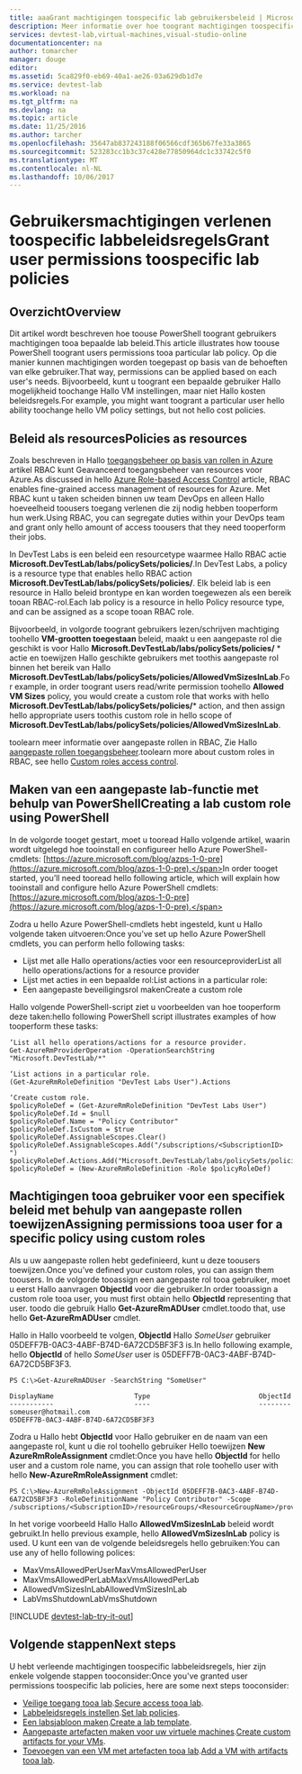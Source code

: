 ```yaml
---
title: aaaGrant machtigingen toospecific lab gebruikersbeleid | Microsoft Docs
description: Meer informatie over hoe toogrant machtigingen toospecific lab gebruikersbeleid in DevTest Labs op basis van de behoeften van elke gebruiker
services: devtest-lab,virtual-machines,visual-studio-online
documentationcenter: na
author: tomarcher
manager: douge
editor: 
ms.assetid: 5ca829f0-eb69-40a1-ae26-03a629db1d7e
ms.service: devtest-lab
ms.workload: na
ms.tgt_pltfrm: na
ms.devlang: na
ms.topic: article
ms.date: 11/25/2016
ms.author: tarcher
ms.openlocfilehash: 35647ab837243188f06566cdf365b67fe33a3865
ms.sourcegitcommit: 523283cc1b3c37c428e77850964dc1c33742c5f0
ms.translationtype: MT
ms.contentlocale: nl-NL
ms.lasthandoff: 10/06/2017
---
```

# <a name="grant-user-permissions-toospecific-lab-policies"></a><span data-ttu-id="48143-103">Gebruikersmachtigingen verlenen toospecific labbeleidsregels</span><span class="sxs-lookup"><span data-stu-id="48143-103">Grant user permissions toospecific lab policies</span></span>
## <a name="overview"></a><span data-ttu-id="48143-104">Overzicht</span><span class="sxs-lookup"><span data-stu-id="48143-104">Overview</span></span>
<span data-ttu-id="48143-105">Dit artikel wordt beschreven hoe toouse PowerShell toogrant gebruikers machtigingen tooa bepaalde lab beleid.</span><span class="sxs-lookup"><span data-stu-id="48143-105">This article illustrates how toouse PowerShell toogrant users permissions tooa particular lab policy.</span></span> <span data-ttu-id="48143-106">Op die manier kunnen machtigingen worden toegepast op basis van de behoeften van elke gebruiker.</span><span class="sxs-lookup"><span data-stu-id="48143-106">That way, permissions can be applied based on each user's needs.</span></span> <span data-ttu-id="48143-107">Bijvoorbeeld, kunt u toogrant een bepaalde gebruiker Hallo mogelijkheid toochange Hallo VM instellingen, maar niet Hallo kosten beleidsregels.</span><span class="sxs-lookup"><span data-stu-id="48143-107">For example, you might want toogrant a particular user hello ability toochange hello VM policy settings, but not hello cost policies.</span></span>

## <a name="policies-as-resources"></a><span data-ttu-id="48143-108">Beleid als resources</span><span class="sxs-lookup"><span data-stu-id="48143-108">Policies as resources</span></span>
<span data-ttu-id="48143-109">Zoals beschreven in Hallo [toegangsbeheer op basis van rollen in Azure](../active-directory/role-based-access-control-configure.md) artikel RBAC kunt Geavanceerd toegangsbeheer van resources voor Azure.</span><span class="sxs-lookup"><span data-stu-id="48143-109">As discussed in hello [Azure Role-based Access Control](../active-directory/role-based-access-control-configure.md) article, RBAC enables fine-grained access management of resources for Azure.</span></span> <span data-ttu-id="48143-110">Met RBAC kunt u taken scheiden binnen uw team DevOps en alleen Hallo hoeveelheid toousers toegang verlenen die zij nodig hebben tooperform hun werk.</span><span class="sxs-lookup"><span data-stu-id="48143-110">Using RBAC, you can segregate duties within your DevOps team and grant only hello amount of access toousers that they need tooperform their jobs.</span></span>

<span data-ttu-id="48143-111">In DevTest Labs is een beleid een resourcetype waarmee Hallo RBAC actie **Microsoft.DevTestLab/labs/policySets/policies/**.</span><span class="sxs-lookup"><span data-stu-id="48143-111">In DevTest Labs, a policy is a resource type that enables hello RBAC action **Microsoft.DevTestLab/labs/policySets/policies/**.</span></span> <span data-ttu-id="48143-112">Elk beleid lab is een resource in Hallo beleid brontype en kan worden toegewezen als een bereik tooan RBAC-rol.</span><span class="sxs-lookup"><span data-stu-id="48143-112">Each lab policy is a resource in hello Policy resource type, and can be assigned as a scope tooan RBAC role.</span></span>

<span data-ttu-id="48143-113">Bijvoorbeeld, in volgorde toogrant gebruikers lezen/schrijven machtiging toohello **VM-grootten toegestaan** beleid, maakt u een aangepaste rol die geschikt is voor Hallo **Microsoft.DevTestLab/labs/policySets/policies/** * actie en toewijzen Hallo geschikte gebruikers met toothis aangepaste rol binnen het bereik van Hallo **Microsoft.DevTestLab/labs/policySets/policies/AllowedVmSizesInLab**.</span><span class="sxs-lookup"><span data-stu-id="48143-113">For example, in order toogrant users read/write permission toohello **Allowed VM Sizes** policy, you would create a custom role that works with hello **Microsoft.DevTestLab/labs/policySets/policies/*** action, and then assign hello appropriate users toothis custom role in hello scope of **Microsoft.DevTestLab/labs/policySets/policies/AllowedVmSizesInLab**.</span></span>

<span data-ttu-id="48143-114">toolearn meer informatie over aangepaste rollen in RBAC, Zie Hallo [aangepaste rollen toegangsbeheer](../active-directory/role-based-access-control-custom-roles.md).</span><span class="sxs-lookup"><span data-stu-id="48143-114">toolearn more about custom roles in RBAC, see hello [Custom roles access control](../active-directory/role-based-access-control-custom-roles.md).</span></span>

## <a name="creating-a-lab-custom-role-using-powershell"></a><span data-ttu-id="48143-115">Maken van een aangepaste lab-functie met behulp van PowerShell</span><span class="sxs-lookup"><span data-stu-id="48143-115">Creating a lab custom role using PowerShell</span></span>
<span data-ttu-id="48143-116">In de volgorde tooget gestart, moet u tooread Hallo volgende artikel, waarin wordt uitgelegd hoe tooinstall en configureer hello Azure PowerShell-cmdlets: [https://azure.microsoft.com/blog/azps-1-0-pre](https://azure.microsoft.com/blog/azps-1-0-pre).</span><span class="sxs-lookup"><span data-stu-id="48143-116">In order tooget started, you’ll need tooread hello following article, which will explain how tooinstall and configure hello Azure PowerShell cmdlets: [https://azure.microsoft.com/blog/azps-1-0-pre](https://azure.microsoft.com/blog/azps-1-0-pre).</span></span>

<span data-ttu-id="48143-117">Zodra u hello Azure PowerShell-cmdlets hebt ingesteld, kunt u Hallo volgende taken uitvoeren:</span><span class="sxs-lookup"><span data-stu-id="48143-117">Once you’ve set up hello Azure PowerShell cmdlets, you can perform hello following tasks:</span></span>

* <span data-ttu-id="48143-118">Lijst met alle Hallo operations/acties voor een resourceprovider</span><span class="sxs-lookup"><span data-stu-id="48143-118">List all hello operations/actions for a resource provider</span></span>
* <span data-ttu-id="48143-119">Lijst met acties in een bepaalde rol:</span><span class="sxs-lookup"><span data-stu-id="48143-119">List actions in a particular role:</span></span>
* <span data-ttu-id="48143-120">Een aangepaste beveiligingsrol maken</span><span class="sxs-lookup"><span data-stu-id="48143-120">Create a custom role</span></span>

<span data-ttu-id="48143-121">Hallo volgende PowerShell-script ziet u voorbeelden van hoe tooperform deze taken:</span><span class="sxs-lookup"><span data-stu-id="48143-121">hello following PowerShell script illustrates examples of how tooperform these tasks:</span></span>

    ‘List all hello operations/actions for a resource provider.
    Get-AzureRmProviderOperation -OperationSearchString "Microsoft.DevTestLab/*"

    ‘List actions in a particular role.
    (Get-AzureRmRoleDefinition "DevTest Labs User").Actions

    ‘Create custom role.
    $policyRoleDef = (Get-AzureRmRoleDefinition "DevTest Labs User")
    $policyRoleDef.Id = $null
    $policyRoleDef.Name = "Policy Contributor"
    $policyRoleDef.IsCustom = $true
    $policyRoleDef.AssignableScopes.Clear()
    $policyRoleDef.AssignableScopes.Add("/subscriptions/<SubscriptionID> ")
    $policyRoleDef.Actions.Add("Microsoft.DevTestLab/labs/policySets/policies/*")
    $policyRoleDef = (New-AzureRmRoleDefinition -Role $policyRoleDef)

## <a name="assigning-permissions-tooa-user-for-a-specific-policy-using-custom-roles"></a><span data-ttu-id="48143-122">Machtigingen tooa gebruiker voor een specifiek beleid met behulp van aangepaste rollen toewijzen</span><span class="sxs-lookup"><span data-stu-id="48143-122">Assigning permissions tooa user for a specific policy using custom roles</span></span>
<span data-ttu-id="48143-123">Als u uw aangepaste rollen hebt gedefinieerd, kunt u deze toousers toewijzen.</span><span class="sxs-lookup"><span data-stu-id="48143-123">Once you’ve defined your custom roles, you can assign them toousers.</span></span> <span data-ttu-id="48143-124">In de volgorde tooassign een aangepaste rol tooa gebruiker, moet u eerst Hallo aanvragen **ObjectId** voor die gebruiker.</span><span class="sxs-lookup"><span data-stu-id="48143-124">In order tooassign a custom role tooa user, you must first obtain hello **ObjectId** representing that user.</span></span> <span data-ttu-id="48143-125">toodo die gebruik Hallo **Get-AzureRmADUser** cmdlet.</span><span class="sxs-lookup"><span data-stu-id="48143-125">toodo that, use hello **Get-AzureRmADUser** cmdlet.</span></span>

<span data-ttu-id="48143-126">Hallo in Hallo voorbeeld te volgen, **ObjectId** Hallo *SomeUser* gebruiker 05DEFF7B-0AC3-4ABF-B74D-6A72CD5BF3F3 is.</span><span class="sxs-lookup"><span data-stu-id="48143-126">In hello following example, hello **ObjectId** of hello *SomeUser* user is 05DEFF7B-0AC3-4ABF-B74D-6A72CD5BF3F3.</span></span>

    PS C:\>Get-AzureRmADUser -SearchString "SomeUser"

    DisplayName                    Type                           ObjectId
    -----------                    ----                           --------
    someuser@hotmail.com                                          05DEFF7B-0AC3-4ABF-B74D-6A72CD5BF3F3

<span data-ttu-id="48143-127">Zodra u Hallo hebt **ObjectId** voor Hallo gebruiker en de naam van een aangepaste rol, kunt u die rol toohello gebruiker Hello toewijzen **New AzureRmRoleAssignment** cmdlet:</span><span class="sxs-lookup"><span data-stu-id="48143-127">Once you have hello **ObjectId** for hello user and a custom role name, you can assign that role toohello user with hello **New-AzureRmRoleAssignment** cmdlet:</span></span>

    PS C:\>New-AzureRmRoleAssignment -ObjectId 05DEFF7B-0AC3-4ABF-B74D-6A72CD5BF3F3 -RoleDefinitionName "Policy Contributor" -Scope /subscriptions/<SubscriptionID>/resourceGroups/<ResourceGroupName>/providers/Microsoft.DevTestLab/labs/<LabName>/policySets/policies/AllowedVmSizesInLab

<span data-ttu-id="48143-128">In het vorige voorbeeld Hallo Hallo **AllowedVmSizesInLab** beleid wordt gebruikt.</span><span class="sxs-lookup"><span data-stu-id="48143-128">In hello previous example, hello **AllowedVmSizesInLab** policy is used.</span></span> <span data-ttu-id="48143-129">U kunt een van de volgende beleidsregels hello gebruiken:</span><span class="sxs-lookup"><span data-stu-id="48143-129">You can use any of hello following polices:</span></span>

* <span data-ttu-id="48143-130">MaxVmsAllowedPerUser</span><span class="sxs-lookup"><span data-stu-id="48143-130">MaxVmsAllowedPerUser</span></span>
* <span data-ttu-id="48143-131">MaxVmsAllowedPerLab</span><span class="sxs-lookup"><span data-stu-id="48143-131">MaxVmsAllowedPerLab</span></span>
* <span data-ttu-id="48143-132">AllowedVmSizesInLab</span><span class="sxs-lookup"><span data-stu-id="48143-132">AllowedVmSizesInLab</span></span>
* <span data-ttu-id="48143-133">LabVmsShutdown</span><span class="sxs-lookup"><span data-stu-id="48143-133">LabVmsShutdown</span></span>

[!INCLUDE [devtest-lab-try-it-out](../../includes/devtest-lab-try-it-out.md)]

## <a name="next-steps"></a><span data-ttu-id="48143-134">Volgende stappen</span><span class="sxs-lookup"><span data-stu-id="48143-134">Next steps</span></span>
<span data-ttu-id="48143-135">U hebt verleende machtigingen toospecific labbeleidsregels, hier zijn enkele volgende stappen tooconsider:</span><span class="sxs-lookup"><span data-stu-id="48143-135">Once you've granted user permissions toospecific lab policies, here are some next steps tooconsider:</span></span>

* <span data-ttu-id="48143-136">[Veilige toegang tooa lab](devtest-lab-add-devtest-user.md).</span><span class="sxs-lookup"><span data-stu-id="48143-136">[Secure access tooa lab](devtest-lab-add-devtest-user.md).</span></span>
* <span data-ttu-id="48143-137">[Labbeleidsregels instellen](devtest-lab-set-lab-policy.md).</span><span class="sxs-lookup"><span data-stu-id="48143-137">[Set lab policies](devtest-lab-set-lab-policy.md).</span></span>
* <span data-ttu-id="48143-138">[Een labsjabloon maken](devtest-lab-create-template.md).</span><span class="sxs-lookup"><span data-stu-id="48143-138">[Create a lab template](devtest-lab-create-template.md).</span></span>
* <span data-ttu-id="48143-139">[Aangepaste artefacten maken voor uw virtuele machines](devtest-lab-artifact-author.md).</span><span class="sxs-lookup"><span data-stu-id="48143-139">[Create custom artifacts for your VMs](devtest-lab-artifact-author.md).</span></span>
* <span data-ttu-id="48143-140">[Toevoegen van een VM met artefacten tooa lab](devtest-lab-add-vm-with-artifacts.md).</span><span class="sxs-lookup"><span data-stu-id="48143-140">[Add a VM with artifacts tooa lab](devtest-lab-add-vm-with-artifacts.md).</span></span>

